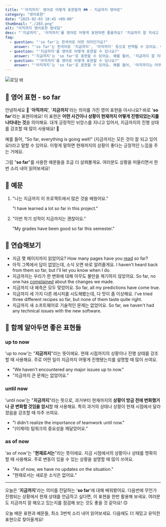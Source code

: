 ```yaml
---
title: "'아직까지' 영어로 어떻게 표현할까 🛤️ - 지금까지 영어로"
category: "영어표현"
date: "2025-02-03 10:45 +09:00"
thumbnail: "./283.png"
alt: "아직까지 영어표현 썸네일"
desc: "'지금까지', '아직까지'를 영어로 어떻게 표현하면 좋을까요? '지금까지 잘 지내고 있어'와 '아직까지는 아무 문제 없어' 등의 문장을 영어로 표현하는 법을 배워봅시다. 다양한 예문을 통해서 연습하고 본인의 표현으로 만들어 보세요."
faq:
  - question: "'so far'는 한국어로 어떤 의미인가요?"
    answer: "'so far'는 한국어로 '지금까지', '아직까지' 등으로 번역될 수 있어요. 어떤 일이 특정 시점까지 진행된 상황을 표현할 때 사용해요."
  - question: "'지금까지'를 영어로 어떻게 표현할 수 있나요?"
    answer: "'지금까지'는 'so far'로 표현할 수 있어요. 예를 들어, '지금까지 잘 지내고 있어'는 'I've been doing well so far'로 말할 수 있어요."
  - question: "'아직까지'를 영어로 어떻게 표현할 수 있나요?"
    answer: "'아직까지'는 'so far'로 표현할 수 있어요. 예를 들어, '아직까지는 아무 문제 없어'는 'There haven't been any problems so far'로 말할 수 있어요."
---
```


![로딩 바](./283-1.jpg)

## 🌟 영어 표현 - so far

안녕하세요 👋 '**아직까지**', '**지금까지**'라는 의미를 가진 영어 표현을 아시나요? 바로 '**so far**'라는 표현이에요! 이 표현은 **어떤 사건이나 상황이 현재까지 어떻게 진행되었는지를 나타내는 것**을 의미해요. 대개 긍정적인 뉘앙스를 지니고 있어서, 지금까지의 진행 상태를 강조할 때 많이 사용돼요! 🚀

예를 들어, "So far, everything is going well!" (지금까지는 모든 것이 잘 되고 있어요!)라고 말할 수 있어요. 이렇게 말하면 현재까지의 상황이 좋다는 긍정적인 느낌을 주는 거에요.

그럼 "**so far**"를 사용한 예문들을 조금 더 살펴볼게요. 여러분도 상황을 떠올리면서 한 번 소리 내어 읽어보세요!

## 📖 예문

1. "나는 지금까지 이 프로젝트에서 많은 것을 배웠어요."

   "I have learned a lot so far in this project."

2. "이번 학기 성적이 지금까지는 괜찮아요."

   "My grades have been good so far this semester."

## 💬 연습해보기

<ul data-interactive-list>
  <li data-interactive-item>
    <span data-toggler>지금 몇 페이지까지 읽었어요?</span>
    <span data-answer>How many pages have you <a href="/blog/in-english/436.read/">read</a> so far?</span>
  </li>
  <li data-interactive-item>
    <span data-toggler>아직 그쪽에서 답이 없었는데, 소식 오면 바로 알려줄게요.</span>
    <span data-answer>I haven't heard back from them so far, but I'll let you know when I do.</span>
  </li>
  <li data-interactive-item>
    <span data-toggler>지금까지는 우리가 한 변화에 대해 아무도 불만을 제기하지 않았어요.</span>
    <span data-answer>So far, no one has <a href="/blog/in-english/499.complain/">complained</a> about the changes we made.</span>
  </li>
  <li data-interactive-item>
    <span data-toggler>지금까지 내 예측은 모두 맞았어요.</span>
    <span data-answer>So far, all my predictions have come true.</span>
  </li>
  <li data-interactive-item>
    <span data-toggler>지금까지 세 가지 다른 레시피를 시도해봤는데, 다 맛이 좀 이상해요.</span>
    <span data-answer>I've tried three different recipes so far, but none of them taste quite right.</span>
  </li>
  <li data-interactive-item>
    <span data-toggler>지금까지 새 소프트웨어로 기술적인 문제는 없었어요.</span>
    <span data-answer>So far, we haven't had any technical issues with the new software.</span>
  </li>
</ul>

## 🤝 함께 알아두면 좋은 표현들

### up to now

'up to now'는 "**지금까지**"라는 뜻이에요. 현재 시점까지의 상황이나 진행 상태를 강조할 때 사용해요. 주로 어떤 일이 지금까지 어떻게 진행됐는지를 설명할 때 많이 쓰여요.

- "We haven't encountered any major issues up to now."
- "지금까지 큰 문제는 없었어요."

### until now

'until now'는 "**지금까지**"라는 뜻으로, 과거부터 현재까지의 **상황이 방금 전에 변화했거나 곧 변화할 것임을 암시**할 때 사용해요. 특히 과거의 상태나 상황이 현재 시점에서 달라졌음을 강조할 때 자주 쓰여요.

- "I didn't realize the importance of teamwork until now."
- "(이제야) 팀워크의 중요성을 깨달았어요."

### as of now

'as of now'는 "**현재로서는**"라는 뜻이에요. 지금 시점에서의 상황이나 상태를 명확히 할 때 사용해요. 주로 변동이 있을 수 있는 상황을 설명할 때 많이 쓰여요.

- "As of now, we have no updates on the situation."
- "현재로서는 새로운 소식은 없어요."

---

오늘은 '**지금까지**'라는 의미를 전달하는 '**so far**'에 대해 배워봤어요. 다음번에 무언가 진행되는 상황에서 현재 상태를 언급하고 싶다면, 이 표현을 한번 활용해 보세요. 여러분도 지금까지 잘 해오고 있는지를 점검해 보는 것도 좋을 것 같아요! 😊

오늘 배운 표현과 예문들, 최소 3번씩 소리 내어 읽어보세요. 다음에도 더 재밌고 유익한 표현으로 찾아올게요!
